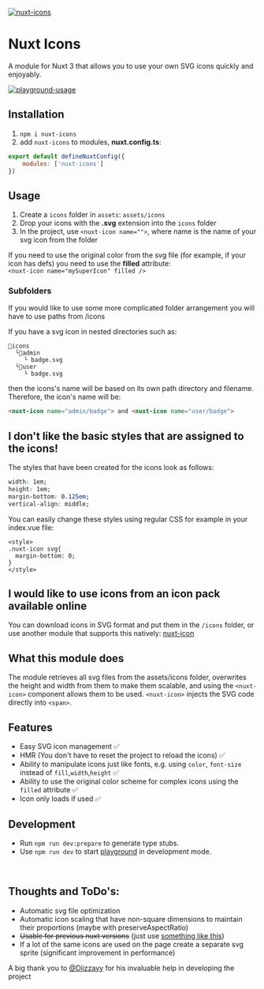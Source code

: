 [![nuxt-icons](https://i.imgur.com/67g6UGS.png "nuxt-icons banner")](https://github.com/gitFoxCode/nuxt-icons)
# Nuxt Icons
A module for Nuxt 3 that allows you to use your own SVG icons quickly and enjoyably. 

[![playground-usage](https://i.imgur.com/SMXXpVu.png "example of using icons in project")](https://github.com/gitFoxCode/nuxt-icons)

## Installation 
1. `npm i nuxt-icons`
2. add `nuxt-icons` to modules, **nuxt.config.ts**:
```javascript
export default defineNuxtConfig({
    modules: ['nuxt-icons']
})
```

## Usage
1. Create a `icons` folder in `assets`: `assets/icons`
2. Drop your icons with the **.svg** extension into the `icons` folder
3. In the project, use `<nuxt-icon name="">`, where name is the name of your svg icon from the folder

If you need to use the original color from the svg file (for example, if your icon has defs) you need to use the **filled** attribute: <br>
`<nuxt-icon name="mySuperIcon" filled />`

### Subfolders
If you would like to use some more complicated folder arrangement you will have to use paths from /icons

If you have a svg icon in nested directories such as:
```
📁icons
  └📁admin
  ⠀⠀└ badge.svg
  └📁user
  ⠀⠀└ badge.svg
```
then the icons's name will be based on its own path directory and filename. Therefore, the icon's name will be:
```html
<nuxt-icon name="admin/badge"> and <nuxt-icon name="user/badge">
```
## I don't like the basic styles that are assigned to the icons!
The styles that have been created for the icons look as follows: 
```css
width: 1em;
height: 1em;
margin-bottom: 0.125em;
vertical-align: middle;
```
You can easily change these styles using regular CSS for example in your index.vue file:
```vue
<style>
.nuxt-icon svg{
  margin-bottom: 0;
}
</style>
```
## I would like to use icons from an icon pack available online 
You can download icons in SVG format and put them in the `/icons` folder, or use another module that supports this natively:  [nuxt-icon](https://github.com/nuxt-modules/icon)

## What this module does
The module retrieves all svg files from the assets/icons folder, overwrites the height and width from them to make them scalable, and using the `<nuxt-icon>` component allows them to be used. `<nuxt-icon>` injects the SVG code directly into `<span>`. 

## Features
- Easy SVG icon management ✅
- HMR (You don't have to reset the project to reload the icons) ✅
- Ability to manipulate icons just like fonts, e.g. using `color`, `font-size` instead of `fill`,`width`,`height` ✅
- Ability to use the original color scheme for complex icons using the `filled` attribute ✅
- Icon only loads if used ✅

## Development

- Run `npm run dev:prepare` to generate type stubs.
- Use `npm run dev` to start [playground](./playground) in development mode.

<br>

## Thoughts and ToDo's:
- Automatic svg file optimization 
- Automatic icon scaling that have non-square dimensions to maintain their proportions (maybe with preserveAspectRatio)
- <del>Usable for previous nuxt versions</del> (just use [something like this](https://github.com/gitFoxCode/TaleGalaxy/blob/main/client/src/components/SvgIcon.vue))
- If a lot of the same icons are used on the page create a separate svg sprite (significant improvement in performance)

A big thank you to [@Diizzayy](https://github.com/Diizzayy) for his invaluable help in developing the project 
